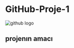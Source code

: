 # GitHub-Proje-1
![github logo](https://github.githubassets.com/assets/GitHub-Mark-ea2971cee799.png)
## projenın amacı
